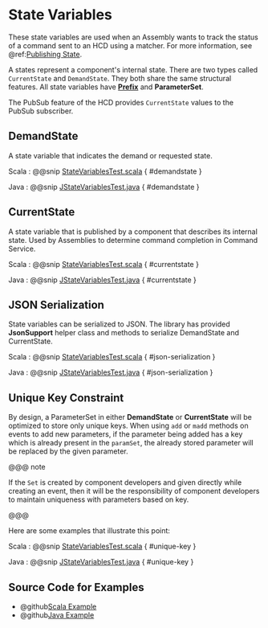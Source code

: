 # State Variables

These state variables are used when an Assembly wants to track the status of a command sent to an HCD using
a matcher.  For more information, see @ref:[Publishing State](../framework/publishing-state.md).

A states represent a component's internal state. There are two types called `CurrentState` and `DemandState`. 
They both share the same structural features. All state variables have **[Prefix](commands.html#Prefix)** and **ParameterSet**.

The PubSub feature of the HCD provides `CurrentState` values to the PubSub subscriber.

## DemandState

A state variable that indicates the demand or requested state.

Scala
:   @@snip [StateVariablesTest.scala](../../../../examples/src/test/scala/example/params/StateVariablesTest.scala) { #demandstate }

Java
:   @@snip [JStateVariablesTest.java](../../../../examples/src/test/java/example/params/JStateVariablesTest.java) { #demandstate }


## CurrentState

A state variable that is published by a component that describes its internal state. Used by Assemblies to determine command completion in Command Service.

Scala
:   @@snip [StateVariablesTest.scala](../../../../examples/src/test/scala/example/params/StateVariablesTest.scala) { #currentstate }

Java
:   @@snip [JStateVariablesTest.java](../../../../examples/src/test/java/example/params/JStateVariablesTest.java) { #currentstate }


## JSON Serialization
State variables can be serialized to JSON. The library has provided **JsonSupport** helper class and methods to serialize DemandState and CurrentState.

Scala
:   @@snip [StateVariablesTest.scala](../../../../examples/src/test/scala/example/params/StateVariablesTest.scala) { #json-serialization }

Java
:   @@snip [JStateVariablesTest.java](../../../../examples/src/test/java/example/params/JStateVariablesTest.java) { #json-serialization }

## Unique Key Constraint

By design, a ParameterSet in either **DemandState** or **CurrentState** will be optimized to store only unique keys.
When using `add` or `madd` methods on events to add new parameters, if the parameter being added has a key which is already present in the `paramSet`,
the already stored parameter will be replaced by the given parameter. 
 
@@@ note

If the `Set` is created by component developers and given directly while creating an event, then it will be the responsibility of component developers to maintain uniqueness with
parameters based on key.

@@@    

Here are some examples that illustrate this point:

Scala
:   @@snip [StateVariablesTest.scala](../../../../examples/src/test/scala/example/params/StateVariablesTest.scala) { #unique-key }

Java
:   @@snip [JStateVariablesTest.java](../../../../examples/src/test/java/example/params/JStateVariablesTest.java) { #unique-key }

## Source Code for Examples

* @github[Scala Example](/examples/src/test/scala/example/params/StateVariablesTest.scala)
* @github[Java Example](/examples/src/test/java/example/params/JStateVariablesTest.java)